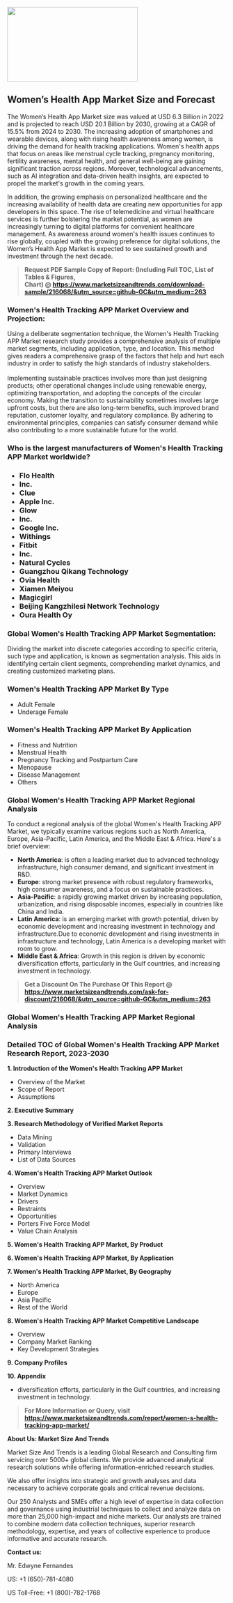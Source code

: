 <p><img class="alignnone size-medium wp-image-20088" src="https://ffe5etoiles.com/wp-content/uploads/2024/12/MST1-300x171.png" alt="" width="300" height="171" /></p><h2>Women’s Health App Market Size and Forecast</h2><p>The Women’s Health App Market size was valued at USD 6.3 Billion in 2022 and is projected to reach USD 20.1 Billion by 2030, growing at a CAGR of 15.5% from 2024 to 2030. The increasing adoption of smartphones and wearable devices, along with rising health awareness among women, is driving the demand for health tracking applications. Women's health apps that focus on areas like menstrual cycle tracking, pregnancy monitoring, fertility awareness, mental health, and general well-being are gaining significant traction across regions. Moreover, technological advancements, such as AI integration and data-driven health insights, are expected to propel the market's growth in the coming years.</p><p>In addition, the growing emphasis on personalized healthcare and the increasing availability of health data are creating new opportunities for app developers in this space. The rise of telemedicine and virtual healthcare services is further bolstering the market potential, as women are increasingly turning to digital platforms for convenient healthcare management. As awareness around women's health issues continues to rise globally, coupled with the growing preference for digital solutions, the Women’s Health App Market is expected to see sustained growth and investment through the next decade.</p></p><blockquote id="" class=""><strong>Request PDF Sample Copy of Report: (Including Full TOC, List of Tables &amp; Figures, Chart)&nbsp;@&nbsp;<strong><a href="https://www.marketsizeandtrends.com/download-sample/216068/&utm_source=github-GC&utm_medium=263" target="_blank">https://www.marketsizeandtrends.com/download-sample/216068/&utm_source=github-GC&utm_medium=263</a></strong></strong></blockquote><h3 id="" class="">Women's Health Tracking APP Market&nbsp;Overview and Projection:</h3><p id="" class="">Using a deliberate segmentation technique, the Women's Health Tracking APP Market research study provides a comprehensive analysis of multiple market segments, including application, type, and location. This method gives readers a comprehensive grasp of the factors that help and hurt each industry in order to satisfy the high standards of industry stakeholders. <br /> <br />Implementing sustainable practices involves more than just designing products; other operational changes include using renewable energy, optimizing transportation, and adopting the concepts of the circular economy. Making the transition to sustainability sometimes involves large upfront costs, but there are also long-term benefits, such improved brand reputation, customer loyalty, and regulatory compliance. By adhering to environmental principles, companies can satisfy consumer demand while also contributing to a more sustainable future for the world.</p><h3 id="" class="">Who is the largest manufacturers of&nbsp;Women's Health Tracking APP Market worldwide?</h3><h3 class=""><p><ul><li>Flo Health </li><li> Inc. </li><li> Clue </li><li> Apple lnc. </li><li> Glow </li><li> Inc. </li><li> Google Inc. </li><li> Withings </li><li> Fitbit </li><li> Inc. </li><li> Natural Cycles </li><li> Guangzhou Qikang Technology </li><li> Ovia Health </li><li> Xiamen Meiyou </li><li> Magicgirl </li><li> Beijing Kangzhilesi Network Technology </li><li> Oura Health Oy</li></ul></p></h3><h3 id="" class="">Global&nbsp;Women's Health Tracking APP Market Segmentation:</h3><p id="" class="">Dividing the market into discrete categories according to specific criteria, such type and application, is known as segmentation analysis. This aids in identifying certain client segments, comprehending market dynamics, and creating customized marketing plans.</p><h3 id="" class="">Women's Health Tracking APP Market&nbsp;By Type</h3><p><p><ul><li>Adult Female</li><li> Underage Female</p></li></ul></p></p><h3 id="" class="">Women's Health Tracking APP Market&nbsp;By Application</h3><p class=""><p><ul><li>Fitness and Nutrition</li><li> Menstrual Health</li><li> Pregnancy Tracking and Postpartum Care</li><li> Menopause</li><li> Disease Management</li><li> Others</li></ul></p></p><h3 id="" class="">Global Women's Health Tracking APP Market Regional Analysis</h3><p id="" class="">To conduct a regional analysis of the global Women's Health Tracking APP Market, we typically examine various regions such as North America, Europe, Asia-Pacific, Latin America, and the Middle East &amp; Africa. Here's a brief overview:</p><ul><li><strong>North America</strong>: is often a leading market due to advanced technology infrastructure, high consumer demand, and significant investment in R&amp;D.</li><li><strong>Europe</strong>: strong market presence with robust regulatory frameworks, high consumer awareness, and a focus on sustainable practices.</li><li><strong>Asia-Pacific</strong>: a rapidly growing market driven by increasing population, urbanization, and rising disposable incomes, especially in countries like China and India.</li><li><strong>Latin America</strong>: is an emerging market with growth potential, driven by economic development and increasing investment in technology and infrastructure.Due to economic development and rising investments in infrastructure and technology, Latin America is a developing market with room to grow.</li><li><strong>Middle East &amp; Africa</strong>: Growth in this region is driven by economic diversification efforts, particularly in the Gulf countries, and increasing investment in technology.</li></ul><blockquote id="" class=""><strong>Get a Discount On The Purchase Of This Report @ <strong><a href="https://www.marketsizeandtrends.com/ask-for-discount/216068/&utm_source=github-GC&utm_medium=263" target="_blank">https://www.marketsizeandtrends.com/ask-for-discount/216068/&utm_source=github-GC&utm_medium=263</a></strong></strong></blockquote><h3 id="" class="">Global Women's Health Tracking APP Market Regional Analysis</h3><h3 id="" class="">Detailed TOC of Global Women's Health Tracking APP Market Research Report, 2023-2030</h3><p id="" class=""><strong>1. Introduction of the Women's Health Tracking APP Market</strong></p><ul><li>Overview of the Market</li><li>Scope of Report</li><li>Assumptions</li></ul><p id="" class=""><strong>2. Executive Summary</strong></p><p id="" class=""><strong>3. Research Methodology of Verified Market Reports</strong></p><ul><li>Data Mining</li><li>Validation</li><li>Primary Interviews</li><li>List of Data Sources</li></ul><p id="" class=""><strong>4. Women's Health Tracking APP Market Outlook</strong></p><ul><li>Overview</li><li>Market Dynamics</li><li>Drivers</li><li>Restraints</li><li>Opportunities</li><li>Porters Five Force Model</li><li>Value Chain Analysis</li></ul><p id="" class=""><strong>5. Women's Health Tracking APP Market, By Product</strong></p><p id="" class=""><strong>6. Women's Health Tracking APP Market, By Application</strong></p><p id="" class=""><strong>7. Women's Health Tracking APP Market, By Geography</strong></p><ul><li>North America</li><li>Europe</li><li>Asia Pacific</li><li>Rest of the World</li></ul><p id="" class=""><strong>8. Women's Health Tracking APP Market Competitive Landscape</strong></p><ul><li>Overview</li><li>Company Market Ranking</li><li>Key Development Strategies</li></ul><p id="" class=""><strong>9. Company Profiles</strong></p><p id="" class=""><strong>10. Appendix</strong></p><ul><li>diversification efforts, particularly in the Gulf countries, and increasing investment in technology.</li></ul><blockquote id="" class=""><strong>For More Information or Query, visit <strong><strong><a href="https://www.marketsizeandtrends.com/report/women-s-health-tracking-app-market/" target="_blank">https://www.marketsizeandtrends.com/report/women-s-health-tracking-app-market/</a></strong></strong></strong></blockquote><p id="" class=""><strong>About Us: Market Size And Trends</strong></p><p id="" class="">Market Size And Trends is a leading Global Research and Consulting firm servicing over 5000+ global clients. We provide advanced analytical research solutions while offering information-enriched research studies.</p><p id="" class="">We also offer insights into strategic and growth analyses and data necessary to achieve corporate goals and critical revenue decisions.</p><p id="" class="">Our 250 Analysts and SMEs offer a high level of expertise in data collection and governance using industrial techniques to collect and analyze data on more than 25,000 high-impact and niche markets. Our analysts are trained to combine modern data collection techniques, superior research methodology, expertise, and years of collective experience to produce informative and accurate research.</p><p id="" class=""><strong>Contact us:</strong></p><p id="" class="">Mr. Edwyne Fernandes</p><p id="" class="">US: +1 (650)-781-4080</p><p id="" class="">US Toll-Free: +1 (800)-782-1768</p>
